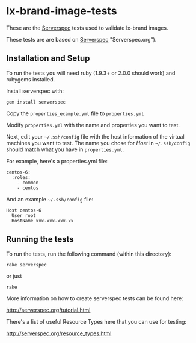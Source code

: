 # lx-brand-image-tests

These are the [Serverspec](http://serverspec.org) tests used to validate lx-brand images.

These tests are are based on [Serverspec](http://serverspec.org) "Serverspec.org").

## Installation and Setup

To run the tests you will need ruby (1.9.3+ or 2.0.0 should work) and rubygems installed.

Install serverspec with:

    gem install serverspec

Copy the `properties_example.yml` file to `properties.yml`

Modify `properties.yml` with the name and properties you want to test. 

Next, edit your `~/.ssh/config` file with the host information of the virtual machines you want to test. The name you chose for _Host_ in `~/.ssh/config` should match what you have in `properties.yml`. 


For example, here's a properties.yml file:

    centos-6:
      :roles:
        - common
        - centos

And an example `~/.ssh/config` file:

    Host centos-6
      User root
      HostName xxx.xxx.xxx.xx

## Running the tests

To run the tests, run the following command (within this directory):

    rake serverspec

or just

    rake

More information on how to create serverspec tests can be found here:

http://serverspec.org/tutorial.html

There's a list of useful Resource Types here that you can use for testing:

http://serverspec.org/resource_types.html
